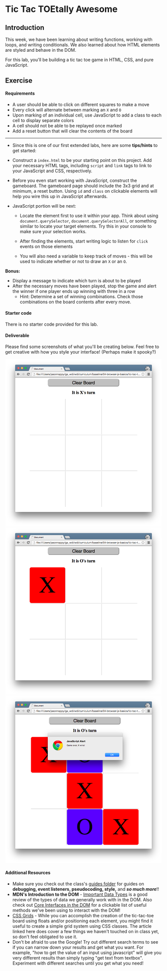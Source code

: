 # Tic Tac TOEtally Awesome

## Introduction

This week, we have been learning about writing functions, working with loops, and writing conditionals. We also learned about how HTML elements are styled and behave in the DOM.

For this lab, you'll be building a tic tac toe game in HTML, CSS, and pure JavaScript.

## Exercise

#### Requirements

- A user should be able to click on different squares to make a move
- Every click will alternate between marking an `X` and `O`
- Upon marking of an individual cell, use JavaScript to add a class to each cell to display separate colors
- A cell should not be able to be replayed once marked
- Add a reset button that will clear the contents of the board

---

- Since this is one of our first extended labs, here are some __tips/hints__ to get started:

 - Construct a `index.html` to be your starting point on this project. Add your necessary HTML tags, including `script` and `link` tags to link to your JavaScript and CSS, respectively.

 - Before you even start working with JavaScript, construct the gameboard. The gameboard page should include the 3x3 grid and at minimum, a reset button. Using `id` and `class` on clickable elements will help you wire this up in JavaScript afterwards.

 - JavaScript portion will be next:

   * Locate the element first to use it within your app. Think about using `document.querySelector`, `document.querySelectorAll`, or something similar to locate your target elements. Try this in your console to make sure your selection works.

   * After finding the elements, start writing logic to listen for `click` events on those elements

   * You will also need a variable to keep track of moves - this will be used to indicate whether or not to draw an `X` or an `O`.

**Bonus:**

- Display a message to indicate which turn is about to be played
- After the necessary moves have been played, stop the game and alert the winner if one player ends up winning with three in a row
    * Hint: Determine a set of winning combinations. Check those combinations on the board contents after every move.

#### Starter code

There is no starter code provided for this lab.

#### Deliverable

Please find some screenshots of what you'll be creating below. Feel free to get creative with how you style your interface! (Perhaps make it spooky?)

![Screen-shot](./img/ttt1.png)
![Screen-shot](./img/ttt2.png)
![Screen-shot](./img/ttt3.png)

#### Additional Resources

- Make sure you check out the class's [guides folder](https://github.com/ga-students/wdi-persephone/tree/master/guides) for guides on **debugging, event listeners, pseudocoding, style,** and ***so much more***!!
- **MDN's Introduction to the DOM** - [Important Data Types](https://developer.mozilla.org/en-US/docs/Web/API/Document_Object_Model/Introduction#Important_Data_Types) is a good review of the types of data we generally work with in the DOM. Also check out [Core Interfaces in the DOM](https://developer.mozilla.org/en-US/docs/Web/API/Document_Object_Model/Introduction#Core_Interfaces_in_the_DOM) for a clickable list of useful methods we've been using to interact with the DOM!
- [CSS Grids](https://css-tricks.com/dont-overthink-it-grids/) - While you can accomplish the creation of the tic-tac-toe board using floats and/or positioning each element, you might find it useful to create a simple grid system using CSS classes. The article linked here does cover a few things we haven't touched on in class yet, so don't feel obligated to use it.
- Don't be afraid to use the Google! Try out different search terms to see if you can narrow down your results and get what you want. For example, "how to get the value of an input using javascript" will give you very different results than simply typing "get text from textbox". Experiment with different searches until you get what you need!
